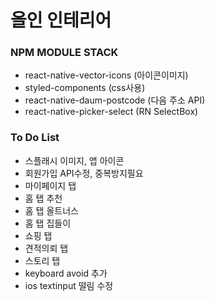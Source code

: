 # 올인 인테리어

### NPM MODULE STACK
* react-native-vector-icons (아이콘이미지)
* styled-components (css사용)
* react-native-daum-postcode (다음 주소 API)
* react-native-picker-select (RN SelectBox)

### To Do List
* 스플래시 이미지, 앱 아이콘
* 회원가입 API수정, 중복방지필요
* 마이페이지 탭
* 홈 탭 추천
* 홈 탭 올트너스
* 홈 탭 집들이
* 쇼핑 탭
* 견적의뢰 탭
* 스토리 탭
* keyboard avoid 추가
* ios textinput 떨림 수정
